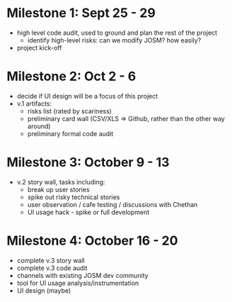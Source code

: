 
Milestone 1: Sept 25 - 29
=========================

- high level code audit, used to ground and plan the rest of the project
  - identify high-level risks: can we modify JOSM? how easily?
- project kick-off

Milestone 2: Oct 2 - 6
======================

- decide if UI design will be a focus of this project
- v.1 artifacts:
  - risks list (rated by scariness)
  - preliminary card wall (CSV/XLS => Github, rather than the other way around)
  - preliminary formal code audit

Milestone 3: October 9 - 13
===========================

- v.2 story wall, tasks including:
  - break up user stories
  - spike out risky technical stories
  - user observation / cafe testing / discussions with Chethan
  - UI usage hack - spike or full development

Milestone 4: October 16 - 20
============================

- complete v.3 story wall
- complete v.3 code audit
- channels with existing JOSM dev community
- tool for UI usage analysis/instrumentation
- UI design (maybe)
